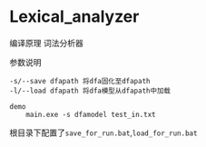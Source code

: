 # Lexical_analyzer
编译原理 词法分析器

参数说明

```
-s/--save dfapath 将dfa固化至dfapath
-l/--load dfapath 将dfa模型从dfapath中加载

demo
	main.exe -s dfamodel test_in.txt
```

根目录下配置了`save_for_run.bat`,`load_for_run.bat`
